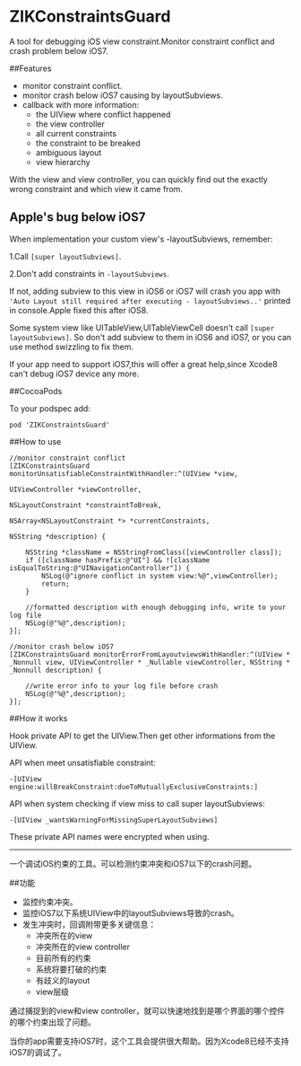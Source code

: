 # ZIKConstraintsGuard
A tool for debugging iOS view constraint.Monitor constraint conflict and crash problem below iOS7.

##Features

* monitor constraint conflict.
* monitor crash below iOS7 causing by layoutSubviews.
* callback with more information: 
	* the UIView where conflict happened
	* the view controller
	* all current constraints
	* the constraint to be breaked
	* ambiguous layout
	* view hierarchy

With the view and view controller, you can quickly find out the exactly wrong constraint and which view it came from.

## Apple's bug below iOS7

When implementation your custom view's -layoutSubviews, remember:
 
 1.Call `[super layoutSubviews]`.
 
 2.Don't add constraints in `-layoutSubviews`.
 
 If not, adding subview to this view in iOS6 or iOS7 will crash you app with `'Auto Layout still required after executing - layoutSubviews..'` printed in console.Apple fixed this after iOS8.
 
 Some system view like UITableView,UITableViewCell doesn't call `[super layoutSubviews]`. So don't add subview to them in iOS6 and iOS7, or you can use method swizzling to fix them.

If your app need to support iOS7,this will offer a great help,since Xcode8 can't debug iOS7 device any more.

##CocoaPods

To your podspec add:

```
pod 'ZIKConstraintsGuard'
```

##How to use

```
//monitor constraint conflict
[ZIKConstraintsGuard monitorUnsatisfiableConstraintWithHandler:^(UIView *view, 
																 UIViewController *viewController, 
																 NSLayoutConstraint *constraintToBreak, 
																 NSArray<NSLayoutConstraint *> *currentConstraints, 
																 NSString *description) {
        
    NSString *className = NSStringFromClass([viewController class]);
    if ([className hasPrefix:@"UI"] && ![className isEqualToString:@"UINavigationController"]) {
        NSLog(@"ignore conflict in system view:%@",viewController);
        return;
    }
    
    //formatted description with enough debugging info, write to your log file
    NSLog(@"%@",description);
}];
```

```
//monitor crash below iOS7
[ZIKConstraintsGuard monitorErrorFromLayoutviewsWithHandler:^(UIView * _Nonnull view, UIViewController * _Nullable viewController, NSString * _Nonnull description) {
        
    //write error info to your log file before crash
    NSLog(@"%@",description);
}];
```

##How it works

Hook private API to get the UIView.Then get other informations from the UIView.

API when meet unsatisfiable constraint:

```
-[UIView engine:willBreakConstraint:dueToMutuallyExclusiveConstraints:]
```

API when system checking if view miss to call super layoutSubviews:

```
-[UIView _wantsWarningForMissingSuperLayoutSubviews]
```
These private API names were encrypted when using.
___

一个调试iOS约束的工具。可以检测约束冲突和iOS7以下的crash问题。

##功能
* 监控约束冲突。
* 监控iOS7以下系统UIView中的layoutSubviews导致的crash。
* 发生冲突时，回调附带更多关键信息：
	* 冲突所在的view
	* 冲突所在的view controller
	* 目前所有的约束
	* 系统将要打破的约束
	* 有歧义的layout
	* view层级

通过捕捉到的view和view controller，就可以快速地找到是哪个界面的哪个控件的哪个约束出现了问题。

当你的app需要支持iOS7时，这个工具会提供很大帮助。因为Xcode8已经不支持iOS7的调试了。